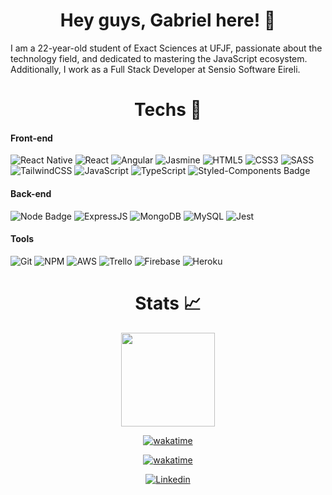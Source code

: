 <h1 align="center">Hey guys, Gabriel here! 🤖</h1>

I am a 22-year-old student of Exact Sciences at UFJF, passionate about the technology field, and dedicated to mastering the JavaScript ecosystem. Additionally, I work as a Full Stack Developer at Sensio Software Eireli.

<h1 align="center">Techs 🚀</h1>

#### **Front-end**

![React Native](https://img.shields.io/badge/react_native-%2320232a.svg?style=for-the-badge&logo=react&logoColor=%2361DAFB)
![React](https://img.shields.io/badge/react-%2320232a.svg?style=for-the-badge&logo=react&logoColor=%2361DAFB)
![Angular](https://img.shields.io/badge/angular-%23DD0031.svg?style=for-the-badge&logo=angular&logoColor=white)
![Jasmine](https://img.shields.io/badge/-Jasmine-%238A4182?style=for-the-badge&logo=Jasmine&logoColor=white)
![HTML5](https://img.shields.io/badge/html5-%23E34F26.svg?style=for-the-badge&logo=html5&logoColor=white)
![CSS3](https://img.shields.io/badge/css3-%231572B6.svg?style=for-the-badge&logo=css3&logoColor=white)
![SASS](https://img.shields.io/badge/SASS-hotpink.svg?style=for-the-badge&logo=SASS&logoColor=white)
![TailwindCSS](https://img.shields.io/badge/tailwindcss-%2338B2AC.svg?style=for-the-badge&logo=tailwind-css&logoColor=white)
![JavaScript](https://img.shields.io/badge/javascript-%23323330.svg?style=for-the-badge&logo=javascript&logoColor=%23F7DF1E)
![TypeScript](https://img.shields.io/badge/typescript-%23007ACC.svg?style=for-the-badge&logo=typescript&logoColor=white)
![Styled-Components Badge](https://img.shields.io/badge/styled--components-DB7093?style=for-the-badge&logo=styled-components&logoColor=white)

#### **Back-end**

![Node Badge](https://img.shields.io/badge/Node.js-339933?style=for-the-badge&logo=nodedotjs&logoColor=white)
![ExpressJS](https://img.shields.io/badge/Express.js-000000?style=for-the-badge&logo=express&logoColor=white)
![MongoDB](https://img.shields.io/badge/MongoDB-4EA94B?style=for-the-badge&logo=mongodb&logoColor=white)
![MySQL](https://img.shields.io/badge/mysql-%2300f.svg?style=for-the-badge&logo=mysql&logoColor=white)
![Jest](https://img.shields.io/badge/-jest-%23C21325?style=for-the-badge&logo=jest&logoColor=white)

#### **Tools**

![Git](https://img.shields.io/badge/Git-F05032?style=for-the-badge&logo=git&logoColor=white)
![NPM](https://img.shields.io/badge/NPM-FFF?style=for-the-badge&logo=npm)
![AWS](https://img.shields.io/badge/AWS-%23FF9900.svg?style=for-the-badge&logo=amazon-aws&logoColor=white)
![Trello](https://img.shields.io/badge/Trello-0079BF?style=for-the-badge&logo=trello&logoColor=white)
![Firebase](https://img.shields.io/badge/firebase-%23039BE5.svg?style=for-the-badge&logo=firebase)
![Heroku](https://img.shields.io/badge/heroku-%23430098.svg?style=for-the-badge&logo=heroku&logoColor=white)

<h1 align="center">Stats 📈</h1>

<div align="center">
<a href="https://github.com/ResendiK2">
<img height="150em" src="https://github-readme-stats.vercel.app/api/top-langs/?username=ResendiK2&layout=compact&langs_count=7&theme=dracula"/>

[![wakatime](https://wakatime.com/badge/user/35005a51-b72e-4151-b566-0d77b8702425.svg)](https://wakatime.com/@35005a51-b72e-4151-b566-0d77b8702425)

[![wakatime](https://wakatime.com/share/@35005a51-b72e-4151-b566-0d77b8702425/78a30e82-708c-4d10-b780-c807b0c2b8e5.svg)](https://wakatime.com/@35005a51-b72e-4151-b566-0d77b8702425)

[![Linkedin](https://img.shields.io/badge/LinkedIn-0077B5?style=for-the-badge&logo=linkedin&logoColor=white)](https://www.linkedin.com/in/gabriel-resende-b702871ab/)

</div>




